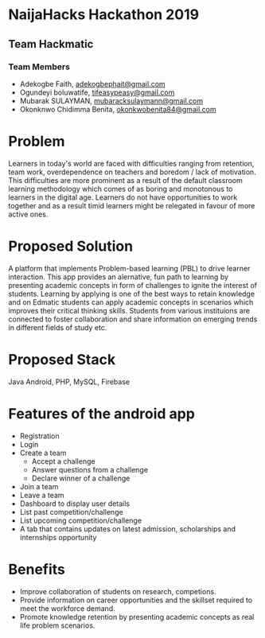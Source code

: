 # NaijaHacks Hackathon 2019

## Team Hackmatic

### Team Members
 - Adekogbe Faith, adekogbephait@gmail.com
 - Ogundeyi boluwatife, tifeasypeasy@gmail.com
 - Mubarak SULAYMAN, mubaracksulaymann@gmail.com
 - Okonknwo Chidimma Benita, okonkwobenita84@gmail.com

# Problem
Learners in today's world are faced with difficulties ranging from retention,
team work, overdependence on teachers and boredom / lack of motivation. This difficulties are more prominent as a result of the default classroom learning methodology which comes of as boring and monotonous to learners in the digital age. Learners do not have opportunities to work together and as a result timid learners might be relegated in favour of more active ones.

# Proposed Solution
A platform that implements Problem-based learning (PBL) to drive learner interaction. This app provides an alernative, fun path to learning by presenting academic concepts in form of challenges to ignite the interest of students. Learning by applying is one of the best ways to retain knowledge and on Edmatic students can apply academic concepts in scenarios which improves their critical thinking skills.
Students from various instituions are connected to foster collaboration and share information on emerging trends in different fields of study etc.

# Proposed Stack
Java Android, PHP, MySQL, Firebase

# Features of the android app 
* Registration 
* Login
* Create a team
  * Accept a challenge 
  * Answer questions from a challenge 
  * Declare winner of a challenge 
* Join a team 
* Leave a team 
* Dashboard to display user details 
* List past competition/challenge
* List upcoming competition/challenge 
* A tab that contains updates on latest admission, scholarships and internships opportunity 


# Benefits
 - Improve collaboration of students on research, competions.
 - Provide information on career opportunities and the skillset required to meet the workforce demand.
 - Promote knowledge retention by presenting academic concepts as real life problem scenarios.
